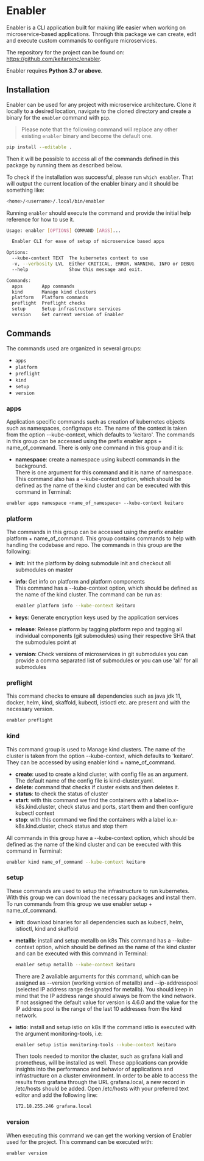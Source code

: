 # Enabler

Enabler is a CLI application built for making life easier when working on microservice-based applications. Through this package we can create, edit and execute custom commands to configure microservices.

The repository for the project can be found on: https://github.com/keitaroinc/enabler.

Enabler requires **Python 3.7 or above**.

## Installation

Enabler can be used for any project with microservice architecture. Clone it locally to a desired location, navigate to the cloned directory and create a binary for the `enabler` command with `pip`.

>Please note that the following command will replace any other existing `enabler` binary and become the default one.

```bash
pip install --editable .
```

Then it will be possible to access all of the commands defined in this package by running them as described below.

To check if the installation was successful, please run `which enabler`. That will output the current location of the enabler binary and it should be something like:

```bash
<home>/<username>/.local/bin/enabler
```

Running `enabler` should execute the command and provide the initial help reference for how to use it.

```bash
Usage: enabler [OPTIONS] COMMAND [ARGS]...

  Enabler CLI for ease of setup of microservice based apps

Options:
  --kube-context TEXT  The kubernetes context to use
  -v, --verbosity LVL  Either CRITICAL, ERROR, WARNING, INFO or DEBUG
  --help               Show this message and exit.

Commands:
  apps       App commands
  kind       Manage kind clusters
  platform   Platform commands
  preflight  Preflight checks
  setup      Setup infrastructure services
  version    Get current version of Enabler
```

## Commands

The commands used are organized in several groups:

- `apps`
- `platform`
- `preflight`
- `kind`
- `setup`
- `version`

### apps

Application specific commands such as creation of kubernetes objects such as namespaces, configmaps etc. The name of the context is taken from the option --kube-context, which defaults to 'keitaro'. The commands in this group can be accessed using the prefix enabler apps + name_of_command. There is only one command in this group and it is:

- **namespace**: create a namespace using kubectl commands in the background.\
  There is one argument for this command and it is name of namespace. This command also has a --kube-context option, which should be defined as the name of the kind cluster and can be executed with this command in Terminal:

```bash
enabler apps namespace <name_of_namespace> --kube-context keitaro
```

### platform

The commands in this group can be accessed using the prefix enabler platform + name_of_command. This group contains commands to help with handling the codebase and repo. The commands in this group are the following:

- **init**: Init the platform by doing submodule init and checkout all submodules on master
- **info**: Get info on platform and platform components\
  This command has a --kube-context option, which should be defined as the name of the kind cluster. The command can be run as:

  ```bash
  enabler platform info --kube-context keitaro
  ```

- **keys**: Generate encryption keys used by the application services
- **release**: Release platform by tagging platform repo and tagging all individual components (git submodules) using their respective SHA that the submodules point at
- **version**: Check versions of microservices in git submodules you can provide a comma separated list of submodules or you can use 'all' for all submodules

### preflight

This command checks to ensure all dependencies such as java jdk 11, docker, helm, kind, skaffold, kubectl, istioctl etc. are present and with the necessary version.

```bash
enabler preflight
```

### kind

This command group is used to Manage kind clusters. The name of the cluster is taken from the option --kube-context, which defaults to 'keitaro'. They can be accessed by using enabler kind + name_of_command.

- **create**: used to create a kind cluster, with config file as an argument. The default name of the config file is kind-cluster.yaml.
- **delete**: command that checks if cluster exists and then deletes it.
- **status**: to check the status of cluster
- **start**: with this command we find the containers with a label io.x-k8s.kind.cluster, check status and ports, start them and then configure kubectl context
- **stop**: with this command we find the containers with a label io.x-k8s.kind.cluster, check status and stop them

All commands in this group have a --kube-context option, which should be defined as the name of the kind cluster and can be executed with this command in Terminal:

```bash
enabler kind name_of_command --kube-context keitaro
```

### setup

These commands are used to setup the infrastructure to run kubernetes. With this group we can download the necessary packages and install them. To run commands from this group we use enabler setup + name_of_command.

- **init**: download binaries for all dependencies such as kubectl, helm, istioctl, kind and skaffold
- **metallb**: install and setup metallb on k8s
  This command has a --kube-context option, which should be defined as the name of the kind cluster and can be executed with this command in Terminal:

  ```bash
  enabler setup metallb --kube-context keitaro
  ```

  There are 2 avaliable arguments for this command, which can be assigned as --version (working version of metallb) and --ip-addresspool (selected IP address range designated for metallb). You should keep in mind that the IP address range should always be from the kind network. If not assigned the default value for version is 4.6.0 and the value for the IP address pool is the range of the last 10 addresses from the kind network.

- **istio**: install and setup istio on k8s
  If the command istio is executed with the argument monitoring-tools, i.e:

  ```bash
  enabler setup istio monitoring-tools --kube-context keitaro
  ```

  Then tools needed to monitor the cluster, such as grafana kiali and prometheus, will be installed as well. These applications can provide insights into the performance and behavior of applications and infrastructure on a cluster environment. In order to be able to access the results from grafana through the URL grafana.local, a new record in /etc/hosts should be added. Open /etc/hosts with your preferred text editor and add the following line:

  ```bash
  172.18.255.246 grafana.local
  ```

### version

When executing this command we can get the working version of Enabler used for the project. This command can be executed with:

```bash
enabler version
```
